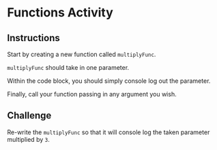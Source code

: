 # Functions Activity

## Instructions

Start by creating a new function called `multiplyFunc`.

`multiplyFunc` should take in one parameter. 

Within the code block, you should simply console log out the parameter.

Finally, call your function passing in any argument you wish.

## Challenge

Re-write the `multiplyFunc` so that it will console log the taken parameter multiplied by `3`.
